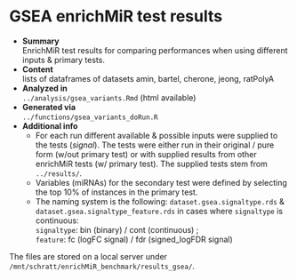 # GSEA enrichMiR test results  
- **Summary**  
EnrichMiR test results for comparing performances when using different inputs & primary tests.
- **Content**  
lists of dataframes of datasets amin, bartel, cherone, jeong, ratPolyA
- **Analyzed in**  
`../analysis/gsea_variants.Rmd` (html available)
- **Generated via**  
`../functions/gsea_variants_doRun.R`
- **Additional info**  
  - For each run different available & possible inputs were supplied to the tests (*signal*). The tests were either run in their original / pure form (w/out primary test) or with supplied results from other enrichMiR tests (w/ primary test). The supplied tests stem from `../results/`.    
  - Variables (miRNAs) for the secondary test were defined by selecting the top 10% of instances in the primary test.  
  - The naming system is the following: `dataset.gsea.signaltype.rds` & `dataset.gsea.signaltype_feature.rds` in cases where `signaltype` is continuous:   
    `signaltype`: bin (binary) / cont (continuous) ;  
    `feature`: fc (logFC signal) / fdr (signed_logFDR signal)     

The files are stored on a local server under `/mnt/schratt/enrichMiR_benchmark/results_gsea/`.
